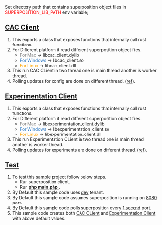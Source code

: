 Set directory path that contains superposition object files in <span style="color: red" > SUPERPOSITION_LIB_PATH </span> env variable;
## [<u> CAC Client </u>](./cacclient/client.php)

1. This exports a class that exposes functions that internally call rust functions.
2. For Different platform it read different superposition object files.
    *  <span style="color: #808080" >For Mac </span> ->  libcac_client.dylib
    *  <span style="color: #357EC7" >For Windows </span> ->  libcac_client.so
    *  <span style="color: orange" >For Linux </span> ->  libcac_client.dll
3. This run CAC CLient in two thread one is main thread another is worker thread.
4. Polling updates for config are done on different thread. ([ref](./cacclient/client.php#L63)).


## [<u> Experimentation Client </u>](./expclient/client.php)

1. This exports a class that exposes functions that internally call rust functions.
2. For Different platform it read different superposition object files.
    *  <span style="color: #808080" >For Mac </span> ->  libexperimentation_client.dylib
    *  <span style="color: #357EC7" >For Windows </span> ->  libexperimentation_client.so
    *  <span style="color: orange" >For Linux </span> ->  libexperimentation_client.dll
3. This run Experimentation CLient in two thread one is main thread another is worker thread.
4. Polling updates for experiments are done on different thread. ([ref](./expclient/client.php#L58)).


## [<u> Test </u>](./server.php)

1. To test this sample project follow below steps.
    * Run superposition client.
    * Run <u> **php main.php** </u>.
2. By Default this sample code uses [dev](./server.php#L5) tenant.
3. By Default this sample code assumes superposition is running on [8080](./server.php#L7) port.
3. By Default this sample code polls superposition every [1 second](./server.php#L6) port.
4. This sample code creates both [CAC CLient](./server.php#L9) and [Experimentation Client](./server.php#L10) with above default values.